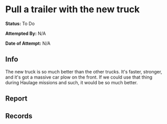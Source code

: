# Pull a trailer with the new truck

**Status:** <span class="status todo">To Do</span>

**Attempted By:** N/A

**Date of Attempt:** N/A

## Info
The new truck is so much better than the other trucks. It's faster, stronger, and it's got a massive car plow on the front. If we could use that thing during Haulage missions and such, it would be so much better. 

## Report


## Records 
